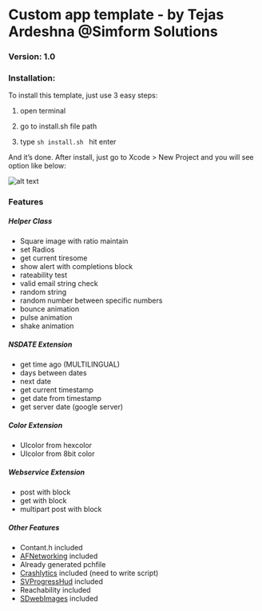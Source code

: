 # Custom app template - by Tejas Ardeshna @Simform Solutions

### Version: 1.0

### Installation:
To install this template, just use 3 easy steps:

1. open terminal 

2. go to install.sh file path

3. type ```sh install.sh ``` hit enter

And it’s done. After install, just go to Xcode > New Project and you will see option like below:

![alt text](http://s27.postimg.org/whvmux4cj/xcode_new_project_screen.png)

### Features
##### Helper Class
* Square image with ratio maintain
* set Radios
* get current tiresome
* show alert with completions block
* rateability test
* valid email string check
* random string
* random number between specific numbers
* bounce animation
* pulse animation 
* shake animation

##### NSDATE Extension
* get time ago (MULTILINGUAL) 
* days between dates
* next date
* get current timestamp
* get date from timestamp
* get server date (google server)

##### Color Extension
* UIcolor from hexcolor 
* UIcolor from 8bit color

##### Webservice Extension
* post with block
* get with block
* multipart post with block

##### Other Features
* Contant.h included
* [AFNetworking](https://github.com/AFNetworking/AFNetworking) included 
* Already generated pchfile
* [Crashlytics](https://www.crashlytics.com/) included (need to write script)
* [SVProgressHud](https://github.com/TransitApp/SVProgressHUD) included
* Reachability included
* [SDwebImages](https://github.com/rs/SDWebImage) included

